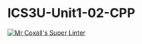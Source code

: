 # ICS3U-Unit1-02-CPP

[![Mr Coxall's Super Linter](https://github.com/marshall-demars/ICS3U-Unit1-02-CPP/workflows/Mr%20Coxall's%20Super%20Linter/badge.svg)](https://github.com/marshall-demars/ICS3U-Unit1-02-CPP/actions/)

